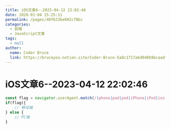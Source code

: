 ```yaml
---
title: iOS文章6--2023-04-12 22:02:46
date: 2020-01-04 15:25:11
permalink: /pages/40f623be692cf8bc
categories: 
  - 前端
  - JavaScript文章
tags: 
  - null
author: 
  name: Coder Bruce
  link: https://bruceyou.notion.site/Coder-Bruce-5a8c1717a6d048b9bcaadf95281f1159
---
```

# iOS文章6--2023-04-12 22:02:46

```js
const flag = navigator.userAgent.match(/(phone|pad|pod|iPhone|iPod|ios|iPad|Android|Mobile|BlackBerry|IEMobile|MQQBrowser|JUC|Fennec|wOSBrowser|BrowserNG|WebOS|Symbian|Windows Phone)/i);
if(flag){
    // 移动端
} else {
    // PC端
}
```

